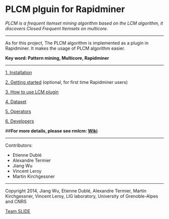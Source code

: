 PLCM plguin for Rapidminer
===========================

*PLCM is a frequent itemset mining algorithm based on the LCM algorithm, it discovers Closed Frequent Itemsets on multicore.*

***

As for this project, The PLCM algorithm is implemented as a plugin in Rapidminer. It makes the usage of PLCM algorithm easier. 

**Key word: Pattern mining, Multicore, Rapidminer**

***

[1. Installation](https://github.com/slide-lig/rmlcm/wiki/Installation)

[2. Getting started](https://github.com/slide-lig/rmlcm/wiki/Getting-started-(Optionnel)) (optional, for first time Rapidminer users)

[3. How to use LCM plugin](https://github.com/slide-lig/rmlcm/wiki/How-to-use-PLCM-plugin)

[4. Dataset](https://github.com/slide-lig/rmlcm/wiki/Dataset)

[5. Operators](https://github.com/slide-lig/rmlcm/wiki/Operators)

[6. Developers](https://github.com/slide-lig/rmlcm/wiki/Developers)


##**For more details, please see rmlcm: [Wiki](https://github.com/slide-lig/rmlcm/wiki)**

***

Contributors:
- Etienne Dublé
- Alexandre Termier
- Jiang Wu
- Vincent Leroy
- Martin Kirchgessner

***

Copyright 2014, Jiang Wu, Etienne Dublé, Alexandre Termier, Martin Kirchgessner, Vincent Leroy, LIG laboratory, University of Grenoble-Alpes and CNRS

[Team SLIDE](http://slide.liglab.fr/)
